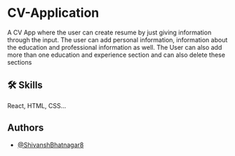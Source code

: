 
# CV-Application

A CV App where the user can create resume by just giving information through the input. The user can add personal information, information about the education and professional information as well. The User can also add more than one education and experience section and can also  delete these sections


## 🛠 Skills
React, HTML, CSS...


## Authors

- [@ShivanshBhatnagar8](https://github.com/ShivanshBhatnagar8)

